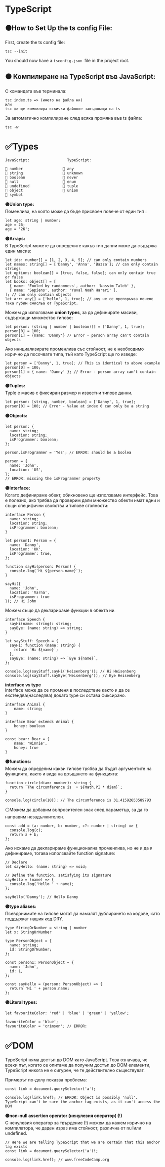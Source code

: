 
#                        **TypeScript**


## ⚫How to Set Up the ts config File:
First, create the ts config file:   
```
tsc --init
```
You should now have a ```tsconfig.json ```file in the project root.

## ⚫ Компилиране на TypeScript във JavaScript:

С командата във терминала:
```
tsc index.ts => (името на файла ни) 
или
tsc => ще компилира вскички файлове завършващи на ts
```
За автоматично компилиране след всяка промяна във ts файла:
```
tsc -w
```

# **✅Types**
```
JavaScript:                 TypeScript:    

🔴 number                  🔵 any   
🔴 string                  🔵 unknown   
🔴 boolean                 🔵 never   
🔴 null                    🔵 enum   
🔴 undefined               🔵 tuple   
🔴 object                  🔵 union
🔴 symbol
```

**🟣Union type:**  
Поменлива, на която може да бъде присвоен повече от един тип :
```
let age: string | number;
age = 26;
age = '26';
```

**🟣Arrays:**  
В TypeScript можете да определите какъв тип данни може да съдържа един масив:
```
let ids: number[] = [1, 2, 3, 4, 5]; // can only contain numbers
let names: string[] = ['Danny', 'Anna', 'Bazza']; // can only contain strings
let options: boolean[] = [true, false, false]; can only contain true or false
let books: object[] = [
  { name: 'Fooled by randomness', author: 'Nassim Taleb' },
  { name: 'Sapiens', author: 'Yuval Noah Harari' },
]; // can only contain objects
let arr: any[] = ['hello', 1, true]; // any не се препоръчва понеже така губим смислъа от TypeScript.
```
Можем да използваме **union types**, за да дефинирате масиви, съдържащи множество типове:
```
let person: (string | number | boolean)[] = ['Danny', 1, true];
person[0] = 100;
person[1] = {name: 'Danny'} // Error - person array can't contain objects
```

Ако инициализирате променлива със стойност, не е необходимо изрично да посочвате типа, тъй като TypeScript ще го изведе:
```
let person = ['Danny', 1, true]; // This is identical to above example
person[0] = 100;
person[1] = { name: 'Danny' }; // Error - person array can't contain objects
``` 
**🟣Tuples:**    
Typle е масив с фиксиран размер и известни типове данни. 
```
let person: [string, number, boolean] = ['Danny', 1, true];
person[0] = 100; // Error - Value at index 0 can only be a string
```
**🟣Objects:**  
```
let person: {
  name: string;
  location: string;
  isProgrammer: boolean;
};

person.isProgrammer = 'Yes'; // ERROR: should be a boolea

person = {
  name: 'John',
  location: 'US',
};   
// ERROR: missing the isProgrammer property
```

**🟣Interface:**    
Когато дефинираме обект, обикновено ще използваме интерфейс. Това е полезно, ако трябва да проверим дали множество обекти имат едни и същи специфични свойства и типове стойности:



```
interface Person {
  name: string;
  location: string;
  isProgrammer: boolean;
}

let person1: Person = {
  name: 'Danny',
  location: 'UK',
  isProgrammer: true,
};

function sayHi(person: Person) {
  console.log(`Hi ${person.name}`);
}

sayHi({
  name: 'John',
  location: 'Varna',
  isProgrammer: true
}); // Hi John
```

Можем също да декларираме функции в обекта ни:
```
interface Speech {
  sayHi(name: string): string;
  sayBye: (name: string) => string;
}

let sayStuff: Speech = {
  sayHi: function (name: string) {
    return `Hi ${name}`;
  },
  sayBye: (name: string) => `Bye ${name}`,
};

console.log(sayStuff.sayHi('Heisenberg')); // Hi Heisenberg
console.log(sayStuff.sayBye('Heisenberg')); // Bye Heisenberg
```

**interface vs type**   
interface може да се променя в последствие както и да се екстендва(наследява) докато type си остава фиксирано.

```
interface Animal {
    name: string;
}

interface Bear extends Animal {
    honey: boolean
}

const bear: Bear = {
    name: 'Winnie',
    honey: true
}
```

**🟣functions:**    
Можем да определим какви типове трябва да бъдат аргументите на функцията, както и вида на връщането на функцията:   
```
function circle(diam: number): string {
  return `The circumference is  + ${Math.PI * diam}`;
}

console.log(circle(10)); // The circumference is 31.41592653589793
```

⚪Можем да добавим въпросителен знак след параметър, за да го направим незадължителен. 
```
const add = (a: number, b: number, c?: number | string) => {
  console.log(c);
  return a + b;
};
```
Ако искаме да декларираме функционална променлива, но не и да я дефинираме, тогава използвайте function signature:
```
// Declare
let sayHello: (name: string) => void;

// Define the function, satisfying its signature
sayHello = (name) => {
  console.log('Hello ' + name);
};

sayHello('Danny'); // Hello Danny
```
**🟣type aliases:**     
Псевдонимите на типове могат да намалят дублирането на кодове, като поддържат нашия код DRY.
```
type StringOrNumber = string | number
let x: StringOrNumber

type PersonObject = {
  name: string;
  id: StringOrNumber;
};

const person1: PersonObject = {
  name: 'John',
  id: 1,
};

const sayHello = (person: PersonObject) => {
  return 'Hi ' + person.name;
};
```
**🟣Literal types:**  
```
let favouriteColor: 'red' | 'blue' | 'green' | 'yellow';

favouriteColor = 'blue';
favouriteColor = 'crimson'; // ERROR:
```

# **✅DOM**
TypeScript няма достъп до DOM като JavaScript. Това означава, че всеки път, когато се опитаме да получим достъп до DOM елементи, TypeScript никога не е сигурен, че те действително съществуват. 

Примерът по-долу показва проблема:
```
const link = document.querySelector('a');

console.log(link.href); // ERROR: Object is possibly 'null'. TypeScript can't be sure the anchor tag exists, as it can't access the DOM
```

**🟣non-null assertion operator (ненулевия оператор) (!)**   
С ненулевия оператор за твърдение (!) можем да кажем изрично на компилатора, че даден израз има стойност, различна от nullили undefined. 
```
// Here we are telling TypeScript that we are certain that this anchor tag exists
const link = document.querySelector('a')!;

console.log(link.href); // www.freeCodeCamp.org
```

